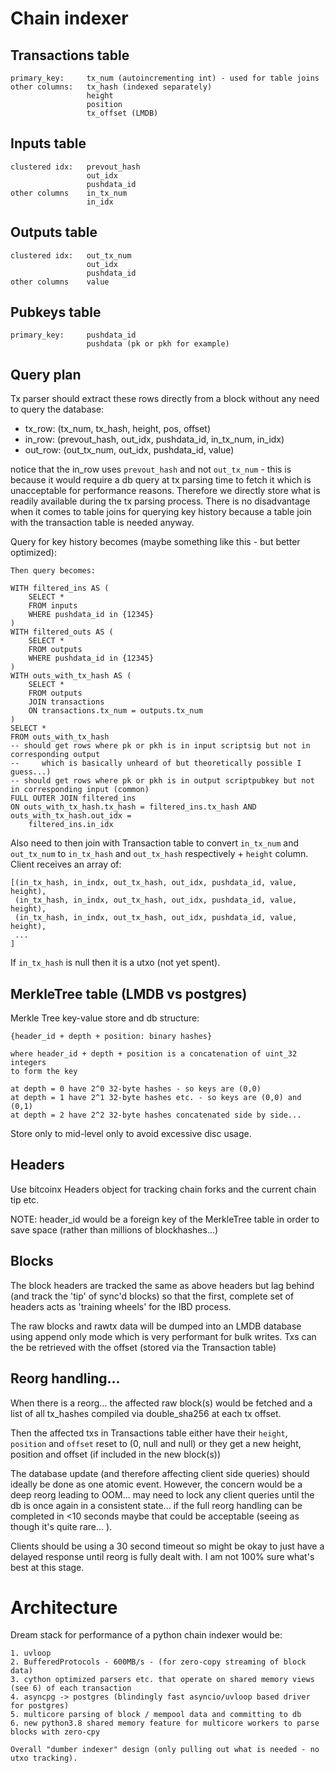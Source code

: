 # Chain indexer

## Transactions table
    primary_key:     tx_num (autoincrementing int) - used for table joins
    other columns:   tx_hash (indexed separately)
                     height
                     position
                     tx_offset (LMDB)

## Inputs table

    clustered idx:   prevout_hash
                     out_idx
                     pushdata_id
    other columns    in_tx_num
                     in_idx

## Outputs table

    clustered idx:   out_tx_num
                     out_idx
                     pushdata_id
    other columns    value

## Pubkeys table

    primary_key:     pushdata_id
                     pushdata (pk or pkh for example)

## Query plan
Tx parser should extract these rows directly from a block without any need to query the database:
- tx_row:       (tx_num, tx_hash, height, pos, offset)
- in_row:       (prevout_hash, out_idx, pushdata_id, in_tx_num, in_idx)
- out_row:      (out_tx_num, out_idx, pushdata_id, value)

notice that the in_row uses `prevout_hash` and not `out_tx_num` - this is because it would require a db query at tx parsing
time to fetch it which is unacceptable for performance reasons. Therefore we directly store what is readily
available during the tx parsing process. There is no disadvantage when it comes to table joins for querying key history
because a table join with the transaction table is needed anyway.

Query for key history becomes (maybe something like this - but better optimized):
    
    Then query becomes:
    
    WITH filtered_ins AS (
        SELECT * 
        FROM inputs 
        WHERE pushdata_id in {12345}
    )
    WITH filtered_outs AS (
        SELECT * 
        FROM outputs 
        WHERE pushdata_id in {12345}
    )
    WITH outs_with_tx_hash AS (
        SELECT *
        FROM outputs
        JOIN transactions 
        ON transactions.tx_num = outputs.tx_num
    )
    SELECT *
    FROM outs_with_tx_hash
    -- should get rows where pk or pkh is in input scriptsig but not in corresponding output 
    --     which is basically unheard of but theoretically possible I guess...)
    -- should get rows where pk or pkh is in output scriptpubkey but not in corresponding input (common)
    FULL OUTER JOIN filtered_ins
    ON outs_with_tx_hash.tx_hash = filtered_ins.tx_hash AND outs_with_tx_hash.out_idx = 
        filtered_ins.in_idx


Also need to then join with Transaction table to convert `in_tx_num` and `out_tx_num`
to `in_tx_hash` and `out_tx_hash` respectively + `height` column. Client receives an array of:

    [(in_tx_hash, in_indx, out_tx_hash, out_idx, pushdata_id, value, height),
     (in_tx_hash, in_indx, out_tx_hash, out_idx, pushdata_id, value, height),
     (in_tx_hash, in_indx, out_tx_hash, out_idx, pushdata_id, value, height),
     ...                                                                     ]

If `in_tx_hash` is null then it is a utxo (not yet spent).

## MerkleTree table (LMDB vs postgres)
Merkle Tree key-value store and db structure:

    {header_id + depth + position: binary hashes}
    
    where header_id + depth + position is a concatenation of uint_32 integers
    to form the key

    at depth = 0 have 2^0 32-byte hashes - so keys are (0,0)
    at depth = 1 have 2^1 32-byte hashes etc. - so keys are (0,0) and (0,1)
    at depth = 2 have 2^2 32-byte hashes concatenated side by side...

Store only to mid-level only to avoid excessive disc usage.

## Headers
Use bitcoinx Headers object for tracking chain forks and the current chain tip etc.

NOTE: header_id would be a foreign key of the MerkleTree table in order to save space (rather than
millions of blockhashes...)

## Blocks
The block headers are tracked the same as above headers but lag behind (and track the 'tip' of sync'd blocks) so 
that the first, complete set of headers acts as 'training wheels' for the IBD process.

The raw blocks and rawtx data will be dumped into an LMDB database using append only mode which is very performant 
for bulk writes. Txs can the be retrieved with the offset (stored via the Transaction table)

## Reorg handling...

When there is a reorg... the affected raw block(s) would be fetched and a list of all tx_hashes
compiled via double_sha256 at each tx offset.

Then the affected txs in Transactions table either have their `height`, `position` and `offset`
reset to (0, null and null) or they get a new height, position and offset (if included in the new block(s))

The database update (and therefore affecting client side queries) should ideally be done as one atomic event.
However, the concern would be a deep reorg leading to OOM...
may need to lock any client queries until the db is once again in a consistent state... if the full reorg
handling can be completed in <10 seconds maybe that could be acceptable (seeing as though it's quite rare... ).

Clients should be using a 30 second timeout so might be okay to just have a delayed response until reorg is
fully dealt with. I am not 100% sure what's best at this stage.


# Architecture

Dream stack for performance of a python chain indexer would be:

    1. uvloop
    2. BufferedProtocols - 600MB/s - (for zero-copy streaming of block data)
    3. cython optimized parsers etc. that operate on shared memory views (see 6) of each transaction
    4. asyncpg -> postgres (blindingly fast asyncio/uvloop based driver for postgres)
    5. multicore parsing of block / mempool data and committing to db
    6. new python3.8 shared memory feature for multicore workers to parse blocks with zero-cpy
    
    Overall "dumber indexer" design (only pulling out what is needed - no utxo tracking).

